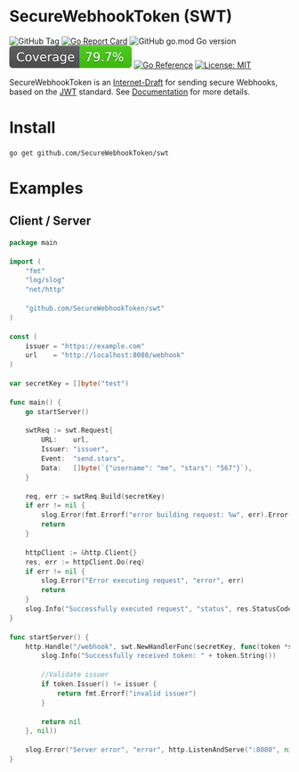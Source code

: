 # SecureWebhookToken (SWT)

![GitHub Tag](https://img.shields.io/github/v/tag/SecureWebhookToken/swt?label=Version)
[![Go Report Card](https://goreportcard.com/badge/github.com/SecureWebhookToken/swt)](https://goreportcard.com/report/github.com/SecureWebhookToken/swt)
![GitHub go.mod Go version](https://img.shields.io/github/go-mod/go-version/SecureWebhookToken/swt?style=flat)
![Coverage](assets/coverage-badge.svg)
[![Go Reference](https://pkg.go.dev/badge/github.com/SecureWebhookToken/swt)](https://pkg.go.dev/github.com/SecureWebhookToken/swt)
[![License: MIT](https://img.shields.io/badge/License-MIT-green.svg)](https://opensource.org/licenses/MIT)

SecureWebhookToken is an [Internet-Draft](https://datatracker.ietf.org/doc/draft-knauer-secure-webhook-token/)
for sending secure Webhooks, based on the [JWT](https://datatracker.ietf.org/doc/html/rfc7519) standard.
See [Documentation](https://securewebhooktoken.github.io) for more details.

# Install
`go get github.com/SecureWebhookToken/swt`

# Examples

## Client / Server

```go
package main

import (
	"fmt"
	"log/slog"
	"net/http"

	"github.com/SecureWebhookToken/swt"
)

const (
	issuer = "https://example.com"
	url    = "http://localhost:8080/webhook"
)

var secretKey = []byte("test")

func main() {
	go startServer()

	swtReq := swt.Request{
		URL:    url,
		Issuer: "issuer",
		Event:  "send.stars",
		Data:   []byte(`{"username": "me", "stars": "567"}`),
	}

	req, err := swtReq.Build(secretKey)
	if err != nil {
		slog.Error(fmt.Errorf("error building request: %w", err).Error())
		return
	}

	httpClient := &http.Client{}
	res, err := httpClient.Do(req)
	if err != nil {
		slog.Error("Error executing request", "error", err)
		return
	}
	slog.Info("Successfully executed request", "status", res.StatusCode)
}

func startServer() {
	http.Handle("/webhook", swt.NewHandlerFunc(secretKey, func(token *swt.SecureWebhookToken) error {
		slog.Info("Successfully received token: " + token.String())

		//Validate issuer
		if token.Issuer() != issuer {
			return fmt.Errorf("invalid issuer")
		}

		return nil
	}, nil))

	slog.Error("Server error", "error", http.ListenAndServe(":8080", nil))
}
```